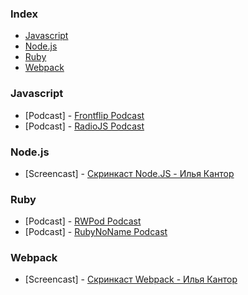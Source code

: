 ### Index

* [Javascript](#javascript)
* [Node.js](#nodejs)
* [Ruby](#ruby)
* [Webpack](#webpack)


### Javascript

* [Podcast] - [Frontflip Podcast](http://frontflip.me)
* [Podcast] - [RadioJS Podcast](http://radiojs.ru)

### Node.js

* [Screencast] - [Скринкаст Node.JS - Илья Кантор](https://learn.javascript.ru/nodejs-screencast/)

### Ruby

* [Podcast] - [RWPod Podcast](http://rwpod.com/)
* [Podcast] - [RubyNoName Podcast](http://rubynoname.ru/)


### Webpack

* [Screencast] - [Скринкаст Webpack - Илья Кантор](https://learn.javascript.ru/webpack-screencast/)

